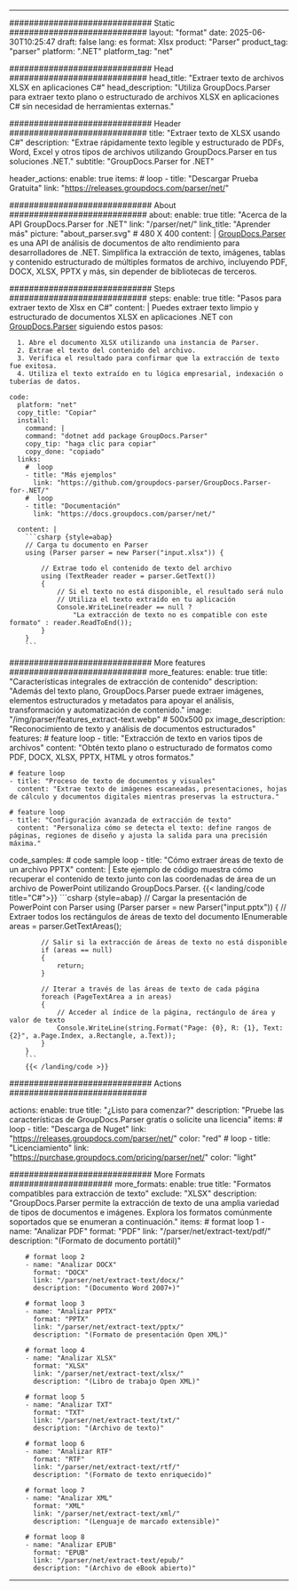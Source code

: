 


---
############################# Static ############################
layout: "format"
date:  2025-06-30T10:25:47
draft: false
lang: es
format: Xlsx
product: "Parser"
product_tag: "parser"
platform: ".NET"
platform_tag: "net"

############################# Head ############################
head_title: "Extraer texto de archivos XLSX en aplicaciones C#"
head_description: "Utiliza GroupDocs.Parser para extraer texto plano o estructurado de archivos XLSX en aplicaciones C# sin necesidad de herramientas externas."

############################# Header ############################
title: "Extraer texto de XLSX usando C#" 
description: "Extrae rápidamente texto legible y estructurado de PDFs, Word, Excel y otros tipos de archivos utilizando GroupDocs.Parser en tus soluciones .NET."
subtitle: "GroupDocs.Parser for .NET" 

header_actions:
  enable: true
  items:
    #  loop
    - title: "Descargar Prueba Gratuita"
      link: "https://releases.groupdocs.com/parser/net/"
      
############################# About ############################
about:
    enable: true
    title: "Acerca de la API GroupDocs.Parser for .NET"
    link: "/parser/net/"
    link_title: "Aprender más"
    picture: "about_parser.svg" # 480 X 400
    content: |
       [GroupDocs.Parser](/parser/net/) es una API de análisis de documentos de alto rendimiento para desarrolladores de .NET. Simplifica la extracción de texto, imágenes, tablas y contenido estructurado de múltiples formatos de archivo, incluyendo PDF, DOCX, XLSX, PPTX y más, sin depender de bibliotecas de terceros.

############################# Steps ############################
steps:
    enable: true
    title: "Pasos para extraer texto de Xlsx en C#"
    content: |
      Puedes extraer texto limpio y estructurado de documentos XLSX en aplicaciones .NET con [GroupDocs.Parser](/parser/net/) siguiendo estos pasos:
      
      1. Abre el documento XLSX utilizando una instancia de Parser.
      2. Extrae el texto del contenido del archivo.
      3. Verifica el resultado para confirmar que la extracción de texto fue exitosa.
      4. Utiliza el texto extraído en tu lógica empresarial, indexación o tuberías de datos.
   
    code:
      platform: "net"
      copy_title: "Copiar"
      install:
        command: |
        command: "dotnet add package GroupDocs.Parser"
        copy_tip: "haga clic para copiar"
        copy_done: "copiado"
      links:
        #  loop
        - title: "Más ejemplos"
          link: "https://github.com/groupdocs-parser/GroupDocs.Parser-for-.NET/"
        #  loop
        - title: "Documentación"
          link: "https://docs.groupdocs.com/parser/net/"
          
      content: |
        ```csharp {style=abap}
        // Carga tu documento en Parser
        using (Parser parser = new Parser("input.xlsx")) {

            // Extrae todo el contenido de texto del archivo
            using (TextReader reader = parser.GetText()) 
            {
                // Si el texto no está disponible, el resultado será nulo
                // Utiliza el texto extraído en tu aplicación
                Console.WriteLine(reader == null ? 
                    "La extracción de texto no es compatible con este formato" : reader.ReadToEnd());
            }
        }
        ```  

############################# More features ############################
more_features:
  enable: true
  title: "Características integrales de extracción de contenido"
  description: "Además del texto plano, GroupDocs.Parser puede extraer imágenes, elementos estructurados y metadatos para apoyar el análisis, transformación y automatización de contenido."
  image: "/img/parser/features_extract-text.webp" # 500x500 px
  image_description: "Reconocimiento de texto y análisis de documentos estructurados"
  features:
    # feature loop
    - title: "Extracción de texto en varios tipos de archivos"
      content: "Obtén texto plano o estructurado de formatos como PDF, DOCX, XLSX, PPTX, HTML y otros formatos."

    # feature loop
    - title: "Proceso de texto de documentos y visuales"
      content: "Extrae texto de imágenes escaneadas, presentaciones, hojas de cálculo y documentos digitales mientras preservas la estructura."

    # feature loop
    - title: "Configuración avanzada de extracción de texto"
      content: "Personaliza cómo se detecta el texto: define rangos de páginas, regiones de diseño y ajusta la salida para una precisión máxima."
      
  code_samples:
    # code sample loop
    - title: "Cómo extraer áreas de texto de un archivo PPTX"
      content: |
        Este ejemplo de código muestra cómo recuperar el contenido de texto junto con las coordenadas de área de un archivo de PowerPoint utilizando GroupDocs.Parser.
        {{< landing/code title="C#">}}
        ```csharp {style=abap}
        //  Cargar la presentación de PowerPoint con Parser
        using (Parser parser = new Parser("input.pptx"))
        {
            // Extraer todos los rectángulos de áreas de texto del documento
            IEnumerable<PageTextArea> areas = parser.GetTextAreas();

            // Salir si la extracción de áreas de texto no está disponible
            if (areas == null)
            {
                return;
            }

            // Iterar a través de las áreas de texto de cada página
            foreach (PageTextArea a in areas)
            {
                // Acceder al índice de la página, rectángulo de área y valor de texto
                Console.WriteLine(string.Format("Page: {0}, R: {1}, Text: {2}", a.Page.Index, a.Rectangle, a.Text));
            }
        }
        ```
        {{< /landing/code >}}


############################# Actions ############################

actions:
  enable: true
  title: "¿Listo para comenzar?"
  description: "Pruebe las características de GroupDocs.Parser gratis o solicite una licencia"
  items:
    #  loop
    - title: "Descarga de Nuget"
      link: "https://releases.groupdocs.com/parser/net/"
      color: "red"
        #  loop
    - title: "Licenciamiento"
      link: "https://purchase.groupdocs.com/pricing/parser/net/"
      color: "light"


############################# More Formats #####################
more_formats:
    enable: true
    title: "Formatos compatibles para extracción de texto"
    exclude: "XLSX"
    description: "GroupDocs.Parser permite la extracción de texto de una amplia variedad de tipos de documentos e imágenes. Explora los formatos comúnmente soportados que se enumeran a continuación."
    items: 
        # format loop 1
        - name: "Analizar PDF"
          format: "PDF"
          link: "/parser/net/extract-text/pdf/"
          description: "(Formato de documento portátil)"
          
        # format loop 2
        - name: "Analizar DOCX"
          format: "DOCX"
          link: "/parser/net/extract-text/docx/"
          description: "(Documento Word 2007+)"
          
        # format loop 3
        - name: "Analizar PPTX"
          format: "PPTX"
          link: "/parser/net/extract-text/pptx/"
          description: "(Formato de presentación Open XML)"
          
        # format loop 4
        - name: "Analizar XLSX"
          format: "XLSX"
          link: "/parser/net/extract-text/xlsx/"
          description: "(Libro de trabajo Open XML)"
          
        # format loop 5
        - name: "Analizar TXT"
          format: "TXT"
          link: "/parser/net/extract-text/txt/"
          description: "(Archivo de texto)"
          
        # format loop 6
        - name: "Analizar RTF"
          format: "RTF"
          link: "/parser/net/extract-text/rtf/"
          description: "(Formato de texto enriquecido)"
          
        # format loop 7
        - name: "Analizar XML"
          format: "XML"
          link: "/parser/net/extract-text/xml/"
          description: "(Lenguaje de marcado extensible)"
          
        # format loop 8
        - name: "Analizar EPUB"
          format: "EPUB"
          link: "/parser/net/extract-text/epub/"
          description: "(Archivo de eBook abierto)"
         
          

---